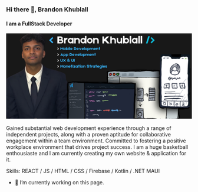 ### Hi there 👋, Brandon Khublall
#### I am a FullStack Developer
![I am a FullStack Developer](https://github.com/BrandonKh/brandonkh/blob/main/banner.png)

Gained substantial web development experience through a range of independent projects, along with a proven aptitude for collaborative engagement within a team environment. Committed to fostering a positive workplace environment that drives project success. I am a huge basketball enthousiaste and I am currently creating my own website & application for it.


Skills: REACT / JS / HTML / CSS / Firebase / Kotlin / .NET MAUI

- 🔭 I’m currently working on this page. 





